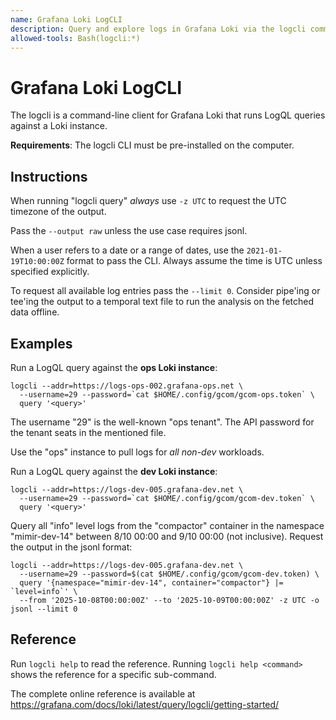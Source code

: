 ```yaml
---
name: Grafana Loki LogCLI
description: Query and explore logs in Grafana Loki via the logcli command-line tool. Use when a user asks to pull logs for analysis.
allowed-tools: Bash(logcli:*)
---
```


# Grafana Loki LogCLI

The logcli is a command-line client for Grafana Loki that runs LogQL queries against a Loki instance.

**Requirements**: The logcli CLI must be pre-installed on the computer.

## Instructions

When running "logcli query" *always* use `-z UTC` to request the UTC timezone of the output.

Pass the `--output raw` unless the use case requires jsonl.

When a user refers to a date or a range of dates, use the `2021-01-19T10:00:00Z` format to pass the CLI. Always assume
the time is UTC unless specified explicitly.

To request all available log entries pass the `--limit 0`. Consider pipe'ing or tee'ing the output to a temporal text file
to run the analysis on the fetched data offline.

## Examples

Run a LogQL query against the **ops Loki instance**:

```
logcli --addr=https://logs-ops-002.grafana-ops.net \
  --username=29 --password=`cat $HOME/.config/gcom/gcom-ops.token` \
  query '<query>'
```

The username "29" is the well-known "ops tenant". The API password for the tenant seats in the mentioned file.

Use the "ops" instance to pull logs for *all non-dev* workloads.

Run a LogQL query against the **dev Loki instance**:

```
logcli --addr=https://logs-dev-005.grafana-dev.net \
  --username=29 --password=`cat $HOME/.config/gcom/gcom-dev.token` \
  query '<query>'
```

Query all "info" level logs from the "compactor" container in the namespace "mimir-dev-14" between 8/10 00:00 and 9/10 00:00 (not inclusive).
Request the output in the jsonl format:

```
logcli --addr=https://logs-dev-005.grafana-dev.net \
  --username=29 --password=$(cat $HOME/.config/gcom/gcom-dev.token) \
  query '{namespace="mimir-dev-14", container="compactor"} |= `level=info`' \
  --from '2025-10-08T00:00:00Z' --to '2025-10-09T00:00:00Z' -z UTC -o jsonl --limit 0
```

## Reference

Run `logcli help` to read the reference. Running `logcli help <command>` shows the reference for a specific sub-command.

The complete online reference is available at https://grafana.com/docs/loki/latest/query/logcli/getting-started/
